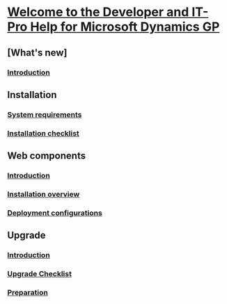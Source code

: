 # [Welcome to the Developer and IT-Pro Help for Microsoft Dynamics GP](index.md)
## [What's new]
### [Introduction](whats-new/introduction.md)
## Installation
### [System requirements](upgrade/system-requirements.md)
### [Installation checklist](installation/checklist.md)
## Web components
### [Introduction](web-components/introduction.md)
### [Installation overview](web-components/installation-overview.md)
### [Deployment configurations](web-components/deployment-configuration.md)
## Upgrade
### [Introduction](upgrade/introduction.md)
### [Upgrade Checklist](upgrade/upgrade-checklist.md)
### [Preparation](upgrade/preparation.md)

